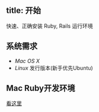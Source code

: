 title: 开始
---
快速、正确安装 Ruby, Rails 运行环境

## 系统需求

- *Mac OS X*
- *Linux* 发行版本(新手优先Ubuntu)


## Mac Ruby开发环境

[看这里](https://ruby-china.org/wiki/install_ruby_guide)
